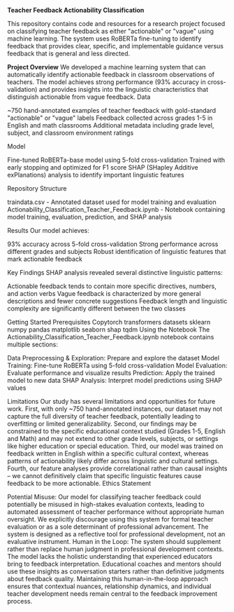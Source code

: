 **Teacher Feedback Actionability Classification**

This repository contains code and resources for a research project focused on classifying teacher feedback as either "actionable" or "vague" using machine learning. The system uses RoBERTa fine-tuning to identify feedback that provides clear, specific, and implementable guidance versus feedback that is general and less directed.

**Project Overview**
We developed a machine learning system that can automatically identify actionable feedback in classroom observations of teachers. The model achieves strong performance (93% accuracy in cross-validation) and provides insights into the linguistic characteristics that distinguish actionable from vague feedback.
Data

~750 hand-annotated examples of teacher feedback with gold-standard "actionable" or "vague" labels
Feedback collected across grades 1-5 in English and math classrooms
Additional metadata including grade level, subject, and classroom environment ratings

Model

Fine-tuned RoBERTa-base model using 5-fold cross-validation
Trained with early stopping and optimized for F1 score
SHAP (SHapley Additive exPlanations) analysis to identify important linguistic features

Repository Structure

traindata.csv - Annotated dataset used for model training and evaluation
Actionability_Classification_Teacher_Feedback.ipynb - Notebook containing model training, evaluation, prediction, and SHAP analysis

Results
Our model achieves:

93% accuracy across 5-fold cross-validation
Strong performance across different grades and subjects
Robust identification of linguistic features that mark actionable feedback

Key Findings
SHAP analysis revealed several distinctive linguistic patterns:

Actionable feedback tends to contain more specific directives, numbers, and action verbs
Vague feedback is characterized by more general descriptions and fewer concrete suggestions
Feedback length and linguistic complexity are significantly different between the two classes

Getting Started
Prerequisites
Copytorch
transformers
datasets
sklearn
numpy
pandas
matplotlib
seaborn
shap
tqdm
Using the Notebook
The Actionability_Classification_Teacher_Feedback.ipynb notebook contains multiple sections:

Data Preprocessing & Exploration: Prepare and explore the dataset
Model Training: Fine-tune RoBERTa using 5-fold cross-validation
Model Evaluation: Evaluate performance and visualize results
Prediction: Apply the trained model to new data
SHAP Analysis: Interpret model predictions using SHAP values

Limitations
Our study has several limitations and opportunities for future work. First, with only ~750 hand-annotated instances, our dataset may not capture the full diversity of teacher feedback, potentially leading to overfitting or limited generalizability. Second, our findings may be constrained to the specific educational context studied (Grades 1-5, English and Math) and may not extend to other grade levels, subjects, or settings like higher education or special education. Third, our model was trained on feedback written in English within a specific cultural context, whereas patterns of actionability likely differ across linguistic and cultural settings. Fourth, our feature analyses provide correlational rather than causal insights – we cannot definitively claim that specific linguistic features cause feedback to be more actionable.
Ethics Statement

Potential Misuse: Our model for classifying teacher feedback could potentially be misused in high-stakes evaluation contexts, leading to automated assessment of teacher performance without appropriate human oversight. We explicitly discourage using this system for formal teacher evaluation or as a sole determinant of professional advancement. The system is designed as a reflective tool for professional development, not an evaluative instrument.
Human in the Loop: The system should supplement rather than replace human judgment in professional development contexts. The model lacks the holistic understanding that experienced educators bring to feedback interpretation. Educational coaches and mentors should use these insights as conversation starters rather than definitive judgments about feedback quality. Maintaining this human-in-the-loop approach ensures that contextual nuances, relationship dynamics, and individual teacher development needs remain central to the feedback improvement process.
